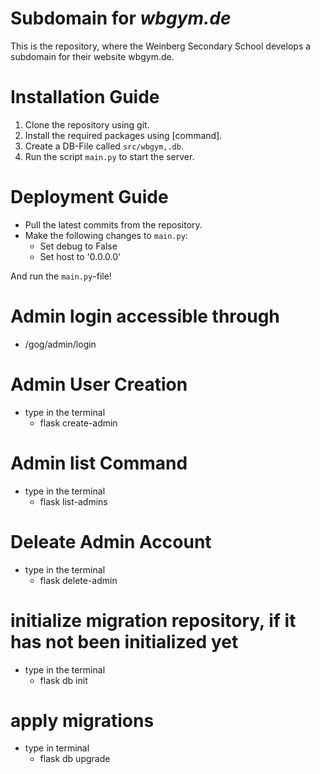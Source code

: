 # Subdomain for _wbgym.de_

This is the repository, where the Weinberg Secondary School develops a subdomain for their website wbgym.de.

# Installation Guide

1. Clone the repository using git.
2. Install the required packages using [command].
3. Create a DB-File called `src/wbgym,.db`.
4. Run the script `main.py` to start the server.

# Deployment Guide

- Pull the latest commits from the repository.
- Make the following changes to `main.py`:
  - Set debug to False
  - Set host to '0.0.0.0'

And run the `main.py`-file!

# Admin login accessible through

- /gog/admin/login



# Admin User Creation

  - type in the terminal
    - flask create-admin

# Admin list Command
  
  - type in the terminal
    - flask list-admins

# Deleate Admin Account

  - type in the terminal
    - flask delete-admin

# initialize migration repository, if it has not been initialized yet

  - type in the terminal
    - flask db init

  # apply migrations

  - type in terminal
    - flask db upgrade